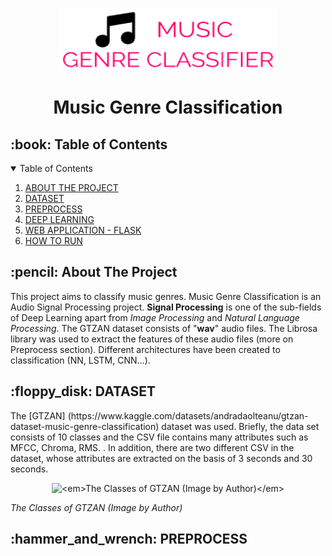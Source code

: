<p align="center"> 
  <img src="static/img/MGC-logo.png" alt="MGC Logo" width="350px" height="100px">
</p>
<h1 align="center"> Music Genre Classification </h1>

<h2 id="table-of-contents"> :book: Table of Contents</h2>

<details open="open">
  <summary>Table of Contents</summary>
  <ol>
    <li><a href="#about_the_project"> ABOUT THE PROJECT</a></li>
    <li><a href="#dataset">  DATASET</a></li>
    <li><a href="#preprocess"> PREPROCESS</a></li>
    <li><a href="#deep_learning"> DEEP LEARNING</a></li>
    <li><a href="#web_application_flask"> WEB APPLICATION - FLASK</a></li>
    <li><a href="#how_to_run"> HOW TO RUN</a></li>
  </ol>
</details>

<h2 id="about_the_project"> :pencil: About The Project</h2>
<p>This project aims to classify music genres. Music Genre Classification is an Audio Signal Processing project. <strong>Signal Processing</strong> is one of the sub-fields of Deep Learning apart from <em>Image Processing</em> and <em>Natural Language Processing</em>. The GTZAN dataset consists of "<strong>wav</strong>" audio files. The Librosa library was used to extract the features of these audio files (more on Preprocess section). Different architectures have been created to classification (NN, LSTM, CNN...).</p>

<h2 id="preprocess"> :floppy_disk: DATASET</h2>
<p>The [GTZAN] (https://www.kaggle.com/datasets/andradaolteanu/gtzan-dataset-music-genre-classification) dataset was used. Briefly, the data set consists of 10 classes and the CSV file contains many attributes such as MFCC, Chroma, RMS. . In addition, there are two different CSV in the dataset, whose attributes are extracted on the basis of 3 seconds and 30 seconds. </p>
<p align="center">   
  <img src="https://user-images.githubusercontent.com/81585804/204538070-b036f85f-a95b-4a92-858c-d64687081f1a.png" alt="<em>The Classes of GTZAN (Image by Author)</em>" width="45%" height="45%"></img>
  <figcaption><em>The Classes of GTZAN (Image by Author)</em></figcaption>
</p>



<h2 id="preprocess"> :hammer_and_wrench: PREPROCESS</h2>
